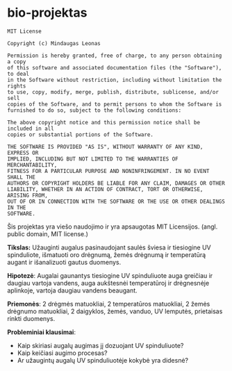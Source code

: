 # bio-projektas

```
MIT License

Copyright (c) Mindaugas Leonas

Permission is hereby granted, free of charge, to any person obtaining a copy
of this software and associated documentation files (the "Software"), to deal
in the Software without restriction, including without limitation the rights
to use, copy, modify, merge, publish, distribute, sublicense, and/or sell
copies of the Software, and to permit persons to whom the Software is
furnished to do so, subject to the following conditions:

The above copyright notice and this permission notice shall be included in all
copies or substantial portions of the Software.

THE SOFTWARE IS PROVIDED "AS IS", WITHOUT WARRANTY OF ANY KIND, EXPRESS OR
IMPLIED, INCLUDING BUT NOT LIMITED TO THE WARRANTIES OF MERCHANTABILITY,
FITNESS FOR A PARTICULAR PURPOSE AND NONINFRINGEMENT. IN NO EVENT SHALL THE
AUTHORS OR COPYRIGHT HOLDERS BE LIABLE FOR ANY CLAIM, DAMAGES OR OTHER
LIABILITY, WHETHER IN AN ACTION OF CONTRACT, TORT OR OTHERWISE, ARISING FROM,
OUT OF OR IN CONNECTION WITH THE SOFTWARE OR THE USE OR OTHER DEALINGS IN THE
SOFTWARE.
```
Šis projektas yra viešo naudojimo ir yra apsaugotas MIT Licensijos. (angl. public domain, MIT license.)

**Tikslas:** Užauginti augalus pasinaudojant saulės šviesa ir tiesiogine UV spinduliote, 
išmatuoti oro drėgnumą, žemės drėgnumą ir temperatūrą augant ir išanalizuoti gautus duomenys. 

**Hipotezė**: Augalai gaunantys tiesiogine UV spinduliuote auga greičiau ir daugiau vartoja vandens, 
auga aukštesnėi temperatūroj ir drėgnesnėje aplinkoje, vartoja daugiau vandens beaugant. 

**Priemonės**: 2 drėgmės matuokliai, 2 temperatūros matuokliai, 2 žemės drėgnumo matuokliai, 
2 daigyklos, žemės, vanduo, UV lemputės, prietaisas rinkti duomenys. 

**Probleminiai klausimai**: 
- Kaip skiriasi augalų augimas jį dozuojant UV spinduliuote? 
- Kaip keičiasi augimo procesas? 
- Ar užaugintų augalų UV spinduliuotėje kokybė yra didesnė? 
